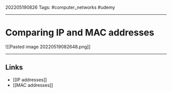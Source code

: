 202205190826
Tags: #computer_networks #udemy

---

# Comparing IP and MAC addresses
![[Pasted image 20220519082648.png]] 

---
## Links
- [[IP addresses]]
- [[MAC addresses]]